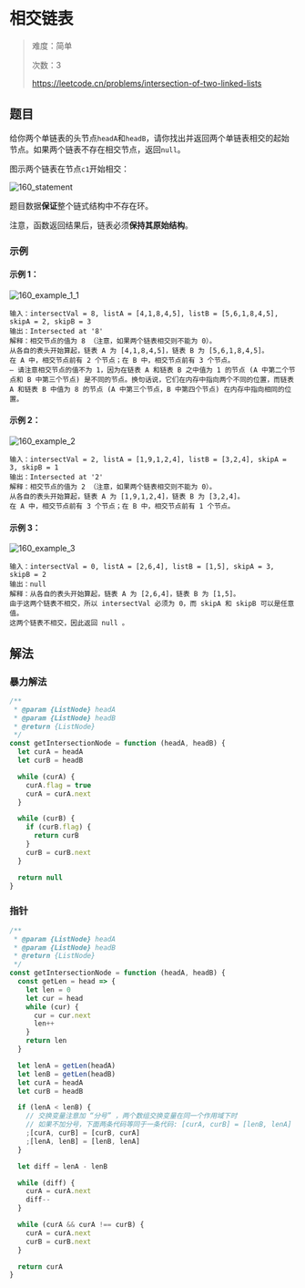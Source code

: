 # 相交链表

> 难度：简单
>
> 次数：3
>
> https://leetcode.cn/problems/intersection-of-two-linked-lists

## 题目

给你两个单链表的头节点`headA`和`headB`，请你找出并返回两个单链表相交的起始节点。如果两个链表不存在相交节点，返回`null`。

图示两个链表在节点`c1`开始相交：

![160_statement](https://assets.leetcode-cn.com/aliyun-lc-upload/uploads/2018/12/14/160_statement.png)

题目数据**保证**整个链式结构中不存在环。

注意，函数返回结果后，链表必须**保持其原始结构**。

### 示例

#### 示例 1：

![160_example_1_1](https://assets.leetcode.com/uploads/2021/03/05/160_example_1_1.png)

```
输入：intersectVal = 8, listA = [4,1,8,4,5], listB = [5,6,1,8,4,5], skipA = 2, skipB = 3
输出：Intersected at '8'
解释：相交节点的值为 8 （注意，如果两个链表相交则不能为 0）。
从各自的表头开始算起，链表 A 为 [4,1,8,4,5]，链表 B 为 [5,6,1,8,4,5]。
在 A 中，相交节点前有 2 个节点；在 B 中，相交节点前有 3 个节点。
— 请注意相交节点的值不为 1，因为在链表 A 和链表 B 之中值为 1 的节点 (A 中第二个节点和 B 中第三个节点) 是不同的节点。换句话说，它们在内存中指向两个不同的位置，而链表 A 和链表 B 中值为 8 的节点 (A 中第三个节点，B 中第四个节点) 在内存中指向相同的位置。
```

#### 示例 2：

![160_example_2](https://assets.leetcode.com/uploads/2021/03/05/160_example_2.png)

```
输入：intersectVal = 2, listA = [1,9,1,2,4], listB = [3,2,4], skipA = 3, skipB = 1
输出：Intersected at '2'
解释：相交节点的值为 2 （注意，如果两个链表相交则不能为 0）。
从各自的表头开始算起，链表 A 为 [1,9,1,2,4]，链表 B 为 [3,2,4]。
在 A 中，相交节点前有 3 个节点；在 B 中，相交节点前有 1 个节点。
```

#### 示例 3：

![160_example_3](https://assets.leetcode-cn.com/aliyun-lc-upload/uploads/2018/12/14/160_example_3.png)

```
输入：intersectVal = 0, listA = [2,6,4], listB = [1,5], skipA = 3, skipB = 2
输出：null
解释：从各自的表头开始算起，链表 A 为 [2,6,4]，链表 B 为 [1,5]。
由于这两个链表不相交，所以 intersectVal 必须为 0，而 skipA 和 skipB 可以是任意值。
这两个链表不相交，因此返回 null 。
```

## 解法

### 暴力解法

```javascript
/**
 * @param {ListNode} headA
 * @param {ListNode} headB
 * @return {ListNode}
 */
const getIntersectionNode = function (headA, headB) {
  let curA = headA
  let curB = headB

  while (curA) {
    curA.flag = true
    curA = curA.next
  }

  while (curB) {
    if (curB.flag) {
      return curB
    }
    curB = curB.next
  }

  return null
}
```

### 指针

```javascript
/**
 * @param {ListNode} headA
 * @param {ListNode} headB
 * @return {ListNode}
 */
const getIntersectionNode = function (headA, headB) {
  const getLen = head => {
    let len = 0
    let cur = head
    while (cur) {
      cur = cur.next
      len++
    }
    return len
  }

  let lenA = getLen(headA)
  let lenB = getLen(headB)
  let curA = headA
  let curB = headB

  if (lenA < lenB) {
    // 交换变量注意加 “分号” ，两个数组交换变量在同一个作用域下时
    // 如果不加分号，下面两条代码等同于一条代码: [curA, curB] = [lenB, lenA]
    ;[curA, curB] = [curB, curA]
    ;[lenA, lenB] = [lenB, lenA]
  }

  let diff = lenA - lenB

  while (diff) {
    curA = curA.next
    diff--
  }

  while (curA && curA !== curB) {
    curA = curA.next
    curB = curB.next
  }

  return curA
}
```
